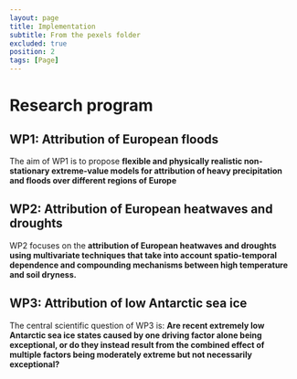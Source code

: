 ```yaml
---
layout: page
title: Implementation
subtitle: From the pexels folder
excluded: true
position: 2
tags: [Page]
---
```


# Research program

## WP1: Attribution of European floods
The aim of WP1 is to propose **flexible and physically realistic non-stationary extreme-value models
for attribution of heavy precipitation and floods over different regions of Europe**

## WP2: Attribution of European heatwaves and droughts
WP2 focuses on the **attribution of European heatwaves and droughts using multivariate techniques
that take into account spatio-temporal dependence and compounding mechanisms between
high temperature and soil dryness.**

## WP3: Attribution of low Antarctic sea ice
The central scientific question of WP3 is: **Are recent extremely low Antarctic sea ice states caused
by one driving factor alone being exceptional, or do they instead result from the combined effect
of multiple factors being moderately extreme but not necessarily exceptional?**
